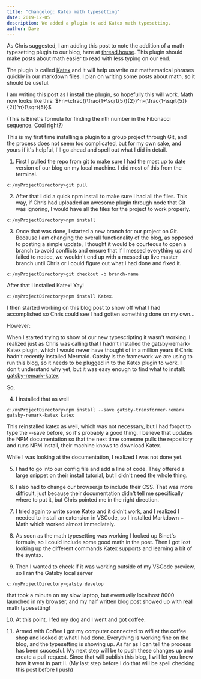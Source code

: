 ```yaml
---
title: "Changelog: Katex math typesetting"
date: 2019-12-05
description: We added a plugin to add Katex math typesetting.
author: Dave
---
```


As Chris suggested, I am adding this post to note the addition of a math typesetting plugin to our blog, here at [thread.house](https://www.thread.house). This plugin should make posts about math easier to read with less typing on our end.

The plugin is called [Katex](https://www.katex.org/) and it will help us write out mathematical phrases quickly in our markdown files. I plan on writing some posts about math, so it should be useful.

I am writing this post as I install the plugin, so hopefully this will work. Math now looks like this: 
$Fn=\cfrac{(\frac{1+\sqrt{5}}{2})^n-(\frac{1-\sqrt{5}}{2})^n}{\sqrt{5}}$ 

(This is Binet's formula for finding the nth number in the Fibonacci sequence. Cool right?)

This is my first time installing a plugin to a group project through Git, and the process does not seem too complicated, but for my own sake, and yours if it's helpful, I'll go ahead and spell out what I did in detail.

1) First I pulled the repo from git to make sure I had the most up to date version of our blog on my local machine. I did most of this from the terminal.

``` shell
c:/myProjectDirectory>git pull
```

2) After that I did a quick npm install to make sure I had all the files. This way, if Chris had uploaded an awesome plugin through node that Git was ignoring, I would have all the files for the project to work properly.

``` shell
c:/myProjectDirectory>npm install
```

3) Once that was done, I started a new branch for our project on Git. Because I am changing the overall functionality of the blog, as opposed to posting a simple update, I thought it would be courteous to open a branch to avoid conflicts and ensure that if I messed everything up and failed to notice, we wouldn't end up with a messed up live master branch until Chris or I could figure out what I had done and fixed it.

``` shell
c:/myProjectDirectory>git checkout -b branch-name
```

After that I installed Katex! Yay!

``` shell
c:/myProjectDirectory>npm install Katex.
```

I then started working on this blog post to show off what I had accomplished so Chris could see I had gotten something done on my own...

However:

When I started trying to show of our new typescripting it wasn't working. I realized just as Chris was calling that I hadn't installed the gatsby-remark-Katex plugin, which I would never have thought of in a million years if Chris hadn't recently installed Mermaid. Gatsby is the framework we are using to run this blog, so it needs to be plugged in to the Katex plugin to work. I don't understand why yet, but it was easy enough to find what to install: [gatsby-remark-katex](https://www.gatsbyjs.org/packages/gatsby-remark-katex/)

So,

4) I installed that as well

``` shell
c:/myProjectDirectory>npm install --save gatsby-transformer-remark gatsby-remark-katex katex 
```

This reinstalled katex as well, which was not necessary, but I had forgot to type the --save before, so it's probably a good thing. I believe that updates the NPM documentation so that the next time someone pulls the repository and runs NPM install, their machine knows to download Katex.

While I was looking at the documentation, I realized I was not done yet. 

5) I had to go into our config file and add a line of code. They offered a large snippet on their install tutorial, but I didn't need the whole thing. 

6) I also had to change our browser.js to include their CSS. That was more difficult, just because their documentation didn't tell me specifically where to put it, but Chris pointed me in the right direction.

7) I tried again to write some Katex and it didn't work, and I realized I needed to install an extension in VSCode, so I installed Markdown + Math which worked almost immediately.

8) As soon as the math typesetting was working I looked up Binet's formula, so I could include some good math in the post. Then I got lost looking up the different commands Katex supports and learning a bit of the syntax.

9) Then I wanted to check if it was working outside of my VSCode preview, so I ran the Gatsby local server

``` shell
c:/myProjectDirectory>gatsby develop 
```

that took a minute on my slow laptop, but eventually localhost 8000 launched in my browser, and my half written blog post showed up with real math typesetting!

10) At this point, I fed my dog and I went and got coffee.

11) Armed with Coffee I got my computer connected to wifi at the coffee shop and looked at what I had done. Everything is working fine on the blog, and the typesetting is showing up. As far as I can tell the process has been succesful. My next step will be to push these changes up and create a pull request. Since that will publish this blog, I will let you know how it went in part II. (My last step before I do that will be spell checking this post before I push)
